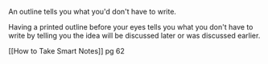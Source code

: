 An outline tells you what you'd don't have to write.

Having a printed outline before your eyes tells you what you don't have to write by telling you the idea will be discussed later or was discussed earlier.

[[How to Take Smart Notes]] pg 62